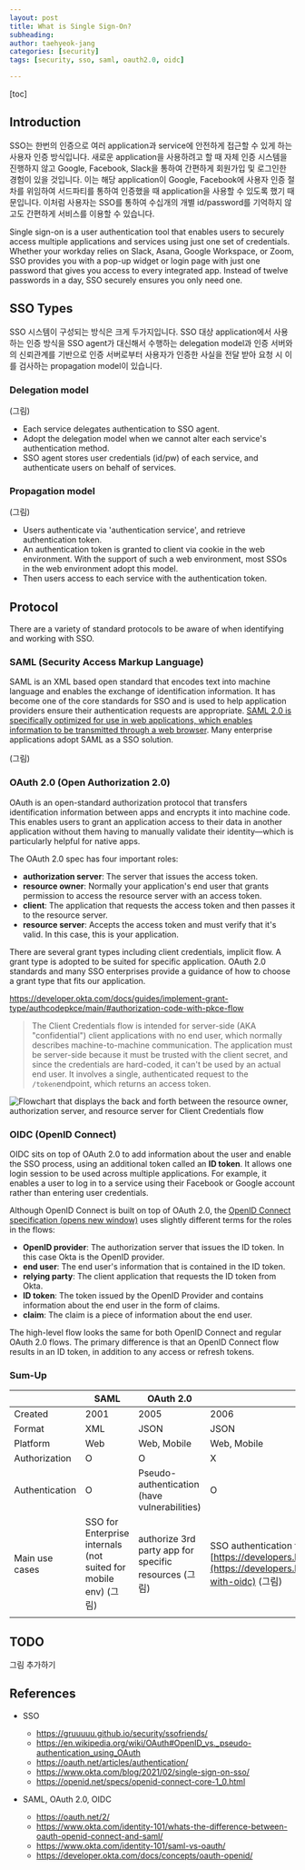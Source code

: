 ```yaml
---
layout: post
title: What is Single Sign-On? 
subheading: 
author: taehyeok-jang
categories: [security]
tags: [security, sso, saml, oauth2.0, oidc]

---
```




[toc]



## Introduction 

SSO는 한번의 인증으로 여러 application과 service에 안전하게 접근할 수 있게 하는 사용자 인증 방식입니다. 새로운 application을 사용하려고 할 때 자체 인증 시스템을 진행하지 않고 Google, Facebook, Slack을 통하여 간편하게 회원가입 및 로그인한 경험이 있을 것입니다. 이는 해당 application이 Google, Facebook에 사용자 인증 절차를 위임하여 서드파티를 통하여 인증했을 때 application을 사용할 수 있도록 했기 때문입니다. 이처럼 사용자는 SSO를 통하여 수십개의 개별 id/password를 기억하지 않고도 간편하게 서비스를 이용할 수 있습니다. 

Single sign-on is a user authentication tool that enables users to securely access multiple applications and services using just one set of credentials. Whether your workday relies on Slack, Asana, Google Workspace, or Zoom, SSO provides you with a pop-up widget or login page with just one password that gives you access to every integrated app. Instead of twelve passwords in a day, SSO securely ensures you only need one.



## SSO Types 

SSO 시스템이 구성되는 방식은 크게 두가지입니다. SSO 대상 application에서 사용하는 인증 방식을 SSO agent가 대신해서 수행하는 delegation model과 인증 서버와의 신뢰관계를 기반으로 인증 서버로부터 사용자가 인증한 사실을 전달 받아 요청 시 이를 검사하는 propagation model이 있습니다. 

 

### Delegation model 

(그림)

- Each service delegates authentication to SSO agent. 
- Adopt the delegation model when we cannot alter each service's authentication method. 
- SSO agent stores user credentials (id/pw) of each service, and authenticate users on behalf of services.



### Propagation model 

(그림)

- Users authenticate via 'authentication service', and retrieve authentication token.
- An authentication token is granted to client via cookie in the web environment. With the support of such a web environment, most SSOs in the web environment adopt this model.
- Then users access to each service with the authentication token. 



## Protocol 

There are a variety of standard protocols to be aware of when identifying and working with SSO.



### SAML (Security Access Markup Language)

SAML is an XML based open standard that encodes text into machine language and enables the exchange of identification information. It has become one of the core standards for SSO and is used to help application providers ensure their authentication requests are appropriate. <u>SAML 2.0 is specifically optimized for use in web applications, which enables information to be transmitted through a web browser</u>. Many enterprise applications adopt SAML as a SSO solution. 

(그림) 



### OAuth 2.0 (Open Authorization 2.0)

OAuth is an open-standard authorization protocol that transfers identification information between apps and encrypts it into machine code. This enables users to grant an application access to their data in another application without them having to manually validate their identity—which is particularly helpful for native apps.

The OAuth 2.0 spec has four important roles:

- **authorization server**: The server that issues the access token. 
- **resource owner**: Normally your application's end user that grants permission to access the resource server with an access token.
- **client**: The application that requests the access token and then passes it to the resource server.
- **resource server**: Accepts the access token and must verify that it's valid. In this case, this is your application.



There are several grant types including client credentials, implicit flow. A grant type is adopted to be suited for specific application. OAuth 2.0 standards and many SSO enterprises provide a guidance of how to choose a grant type that fits our application. 

https://developer.okta.com/docs/guides/implement-grant-type/authcodepkce/main/#authorization-code-with-pkce-flow

> The Client Credentials flow is intended for server-side (AKA "confidential") client applications with no end user, which normally describes machine-to-machine communication. The application must be server-side because it must be trusted with the client secret, and since the credentials are hard-coded, it can't be used by an actual end user. It involves a single, authenticated request to the `/token`endpoint, which returns an access token.

![Flowchart that displays the back and forth between the resource owner, authorization server, and resource server for Client Credentials flow](https://developer.okta.com/img/authorization/oauth-client-creds-grant-flow.png)





### OIDC (OpenID Connect)

OIDC sits on top of OAuth 2.0 to add information about the user and enable the SSO process, using an additional token called an **ID token**. It allows one login session to be used across multiple applications. For example, it enables a user to log in to a service using their Facebook or Google account rather than entering user credentials. 

Although OpenID Connect is built on top of OAuth 2.0, the [OpenID Connect specification (opens new window)](https://openid.net/connect/) uses slightly different terms for the roles in the flows:

- **OpenID provider**: The authorization server that issues the ID token. In this case Okta is the OpenID provider.
- **end user**: The end user's information that is contained in the ID token.
- **relying party**: The client application that requests the ID token from Okta.
- **ID token**: The token issued by the OpenID Provider and contains information about the end user in the form of claims.
- **claim**: The claim is a piece of information about the end user.

The high-level flow looks the same for both OpenID Connect and regular OAuth 2.0 flows. The primary difference is that an OpenID Connect flow results in an ID token, in addition to any access or refresh tokens.



### Sum-Up 

|                | SAML                                                         | OAuth 2.0                                             | OIDC (OpenID Connect)                                        |
| -------------- | ------------------------------------------------------------ | ----------------------------------------------------- | ------------------------------------------------------------ |
| Created        | 2001                                                         | 2005                                                  | 2006                                                         |
| Format         | XML                                                          | JSON                                                  | JSON                                                         |
| Platform       | Web                                                          | Web, Mobile                                           | Web, Mobile                                                  |
| Authorization  | O                                                            | O                                                     | X                                                            |
| Authentication | O                                                            | Pseudo-authentication (have vulnerabilities)          | O                                                            |
| Main use cases | SSO for Enterprise internals (not suited for mobile env) (그림) | authorize 3rd party app for specific resources (그림) | SSO authentication for applications [https://developers.kakao.com/docs/latest/en/kakaologin/common](https://developers.kakao.com/docs/latest/en/kakaologin/common#login-with-oidc) (그림) |
|                |                                                              |                                                       |                                                              |





## TODO 

그림 추가하기 



## References

- SSO 
  - https://gruuuuu.github.io/security/ssofriends/
  - https://en.wikipedia.org/wiki/OAuth#OpenID_vs._pseudo-authentication_using_OAuth
  - https://oauth.net/articles/authentication/
  - https://www.okta.com/blog/2021/02/single-sign-on-sso/
  - https://openid.net/specs/openid-connect-core-1_0.html

- SAML, OAuth 2.0, OIDC
  - https://oauth.net/2/
  - https://www.okta.com/identity-101/whats-the-difference-between-oauth-openid-connect-and-saml/
  - https://www.okta.com/identity-101/saml-vs-oauth/
  - https://developer.okta.com/docs/concepts/oauth-openid/

